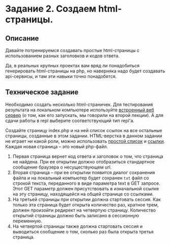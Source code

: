 # Задание 2. Создаем html-страницы.  

## Описание
Давайте потренируемся создавать простые html-страницы с использованием разных заголовков и кодов ответа.  

Да, в реальных крупных проектах вам вряд ли понадобиться генерировать html-страницы на php, 
но наверняка надо будет создавать api-сервисы, и там эти навыки точно понадобятся. 

## Техническое задание
Необходимо создать несколько html-страничек. Для тестирования результата на локальном компьютере используйте
[встроенный веб сервер](https://www.php.net/manual/ru/features.commandline.webserver.php) 
(о том, как его запускать, мы говорили на второй лекции). А для сдачи работы в repl выберите соответствующий тип repl'а. 

Создайте страницу index.php и на ней список ссылок на все остальные страницы, созданные в этом задании.
HTML-верстка в данном задании не играет ни какой роли, можно использовать 
[простой список](http://htmlbook.ru/html/ul) и [ссылки](http://htmlbook.ru/html/a). Каждая новая страница – это новый php-файл. 

1. Первая страница вернет код ответа и заголовок о том, что страница не найдена. При ее открытии должно
отобразиться стандартное сообщение браузера о несуществующем url. 
1. Вторая страница – при ее открытии появится диалог сохранения файла и на локальный компьютер будет сохранен 
`txt` файл со строкой текста, переданного в виде параметра text в GET запросе. Этот GET параметр должен 
присутствовать в изначальной ссылке на эту страницу, находящейся на общей странице со ссылками.  
1. На третьей страницы при открытии должна стартовать сессия. Как только эта страница будет открыта количество раз, кратное трем, должен произойти редирект на четвертую страницу. Количество открытий страницы должно быть записано в сессионную 
переменную.  
1. На четвертой страницы также должна стартовать сессия и выводиться сообщение о том, сколько раз была открыта 
третья страница.